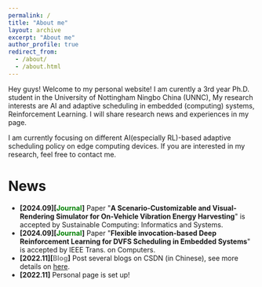 ```yaml
---
permalink: /
title: "About me"
layout: archive
excerpt: "About me"
author_profile: true
redirect_from: 
  - /about/
  - /about.html
---
```


Hey guys! Welcome to my personal website! I am curently a 3rd year Ph.D. student in the University of Nottingham Ningbo China (UNNC), My research interests are AI and adaptive scheduling in embedded (computing) systems, Reinforcement Learning. I will share research news and experiences in my page.

I am currently focusing on different AI(especially RL)-based adaptive scheduling policy on edge computing devices. If you are interested in my research, feel free to contact me.

News
======
* **[2024.09][<font color=green>Journal</font>]** Paper "**A Scenario-Customizable and Visual-Rendering Simulator for On-Vehicle Vibration Energy Harvesting**" is accepted by Sustainable Computing: Informatics and Systems.
* **[2024.09][<font color=green>Journal</font>]** Paper "**Flexible invocation-based Deep Reinforcement Learning for DVFS Scheduling in Embedded Systems**" is accepted by IEEE Trans. on Computers.
* **[2022.11][<font color=gray>Blog</font>]** Post several blogs on CSDN (in Chinese), see more details on [here](https://blog.csdn.net/jeremy0621).
* **[2022.11]** Personal page is set up!
